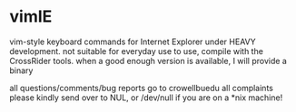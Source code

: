 vimIE
=====

vim-style keyboard commands for Internet Explorer
under HEAVY development.  not suitable for everyday use
to use, compile with the CrossRider tools.
when a good enough version is available, I will provide a binary

all questions/comments/bug reports go to crowell<at>bu<dot>edu
all complaints please kindly send over to NUL, or /dev/null if you are on a *nix machine!